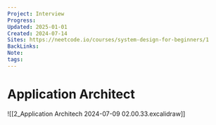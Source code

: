 ```yaml
---
Project: Interview
Progress: 
Updated: 2025-01-01
Created: 2024-07-14
Sites: https://neetcode.io/courses/system-design-for-beginners/1
BackLinks: 
Note: 
tags: 
---
```

# Application Architect

![[2_Application Architech 2024-07-09 02.00.33.excalidraw]]